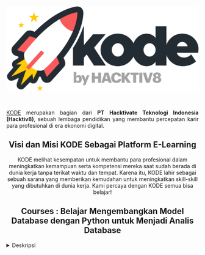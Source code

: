 <br />

<p align="center">
  <a href='https://www.kode.id/'><img src="README/kodebyHACKTIV8.png"></a>
</p>

<br />

<p align="justify">
  <a href="https://www.kode.id/">KODE</a> merupakan bagian dari <strong>PT Hacktivate Teknologi Indonesia (Hacktiv8)</strong>, sebuah lembaga pendidikan yang membantu percepatan karir para profesional di era ekonomi digital.
</p>

<h2 align="center">Visi dan Misi KODE
Sebagai Platform E-Learning</h2>

<p align="center">
  KODE melihat kesempatan untuk membantu para profesional dalam meningkatkan kemampuan serta kompetensi mereka saat sudah berada di dunia kerja tanpa terikat waktu dan tempat. Karena itu, KODE lahir sebagai sebuah sarana yang memberikan kemudahan untuk meningkatkan skill-skill yang dibutuhkan di dunia kerja. Kami percaya dengan KODE semua bisa belajar!
</p>

<h2 align="center">Courses : Belajar Mengembangkan Model Database dengan Python untuk Menjadi Analis Database</h2>

<details><summary>Deskripsi</summary>

<p align="justify">
    Dalam course ini, kamu akan belajar bahasa pemrograman Python dan lulusan program ini diharapkan mampu melakukan EDA dengan Python dan mampu membuat model database dengan Python, contohnya Machine Learning Model, untuk memecahkan kasus nyata.
</p>
